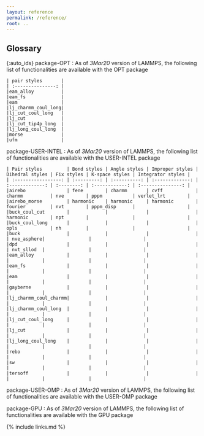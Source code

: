 ```yaml
---
layout: reference
permalink: /reference/
root: ..
---
```


## Glossary

{:auto_ids}
package-OPT
:   As of *3Mar20* version of LAMMPS, the following list of functionalities are available with the OPT package

    | pair styles       |
    | :---------------: |
    |eam_alloy          |
    |eam_fs             |
    |eam                |
    |lj_charmm_coul_long|
    |lj_cut_coul_long   |
    |lj_cut             |
    |lj_cut_tip4p_long  |
    |lj_long_coul_long  |
    |morse              |
    |ufm                |

package-USER-INTEL
:   As of *3Mar20* version of LAMMPS, the following list of functionalities are available with the USER-INTEL package

    | Pair styles         | Bond styles | Angle styles | Improper styles | Dihedral styles | Fix styles | K-space styles | Integrator styles |
    | :-----------------: | :---------: | :----------: | :-------------: | :-------------: | :--------: | :------------: | :---------------: |
    |airebo               | fene        | charmm       | cvff            | charmm          | nve        | pppm           | verlet_lrt        |
    |airebo_morse         | harmonic    | harmonic     | harmonic        | fourier         | nvt        | pppm_disp      |                   |
    |buck_coul_cut        |             |              |                 | harmonic        | npt        |                |                   |
    |buck_coul_long       |             |              |                 | opls            | nh         |                |                   | 
    |buck                 |             |              |                 |                 | nve_asphere|                |                   |
    |dpd                  |             |              |                 |                 | nvt_sllod  |                |                   |
    |eam_alloy            |             |              |                 |                 |            |                |                   |
    |eam_fs               |             |              |                 |                 |            |                |                   |
    |eam                  |             |              |                 |                 |            |                |                   |
    |gayberne             |             |              |                 |                 |            |                |                   |
    |lj_charmm_coul_charmm|             |              |                 |                 |            |                |                   |
    |lj_charmm_coul_long  |             |              |                 |                 |            |                |                   |
    |lj_cut_coul_long     |             |              |                 |                 |            |                |                   |
    |lj_cut               |             |              |                 |                 |            |                |                   |
    |lj_long_coul_long    |             |              |                 |                 |            |                |                   |
    |rebo                 |             |              |                 |                 |            |                |                   |
    |sw                   |             |              |                 |                 |            |                |                   |
    |tersoff              |             |              |                 |                 |            |                |                   |

package-USER-OMP
:   As of *3Mar20* version of LAMMPS, the following list of functionalities are available with the USER-OMP package

package-GPU
:   As of *3Mar20* version of LAMMPS, the following list of functionalities are available with the GPU package

{% include links.md %}
